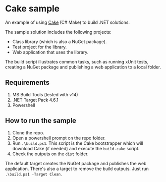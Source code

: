 # Cake sample

An example of using [Cake](http://cakebuild.net/) (C# Make) to build .NET solutions.

The sample solution includes the following projects:

* Class library (which is also a NuGet package).
* Test project for the library.
* Web application that uses the library.

The build script illustrates common tasks, such as running xUnit tests, creating a NuGet package and publishing a web application to a local folder.

## Requirements

1. MS Build Tools (tested with v14)
1. .NET Target Pack 4.6.1
1. Powershell

## How to run the sample

1. Clone the repo.
2. Open a powershell prompt on the repo folder.
3. Run `.\build.ps1`. This script is the Cake bootstrapper which will download Cake (if needed) and execute the `build.cake` script.
4. Check the outputs on the `dist` folder.

The default target creates the NuGet package and publishes the web application. There's also a target to remove the build outputs. Just run  `.\build.ps1 -Target Clean`.